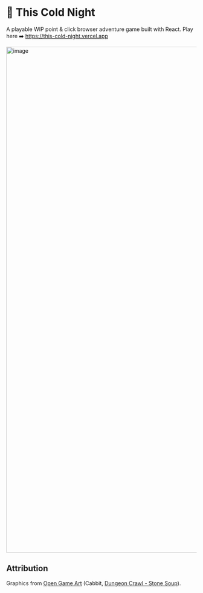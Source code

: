 # 🌙 This Cold Night

A playable WIP point & click browser adventure game built with React. Play here ➡️ https://this-cold-night.vercel.app

<img width="1335" alt="image" src="https://user-images.githubusercontent.com/24300177/201852337-19cab792-b251-44ad-a536-dbe42aa5e15e.png">


## Attribution

Graphics from [Open Game Art](https://opengameart.org) (Cabbit, [Dungeon Crawl - Stone Soup](https://github.com/crawl/crawl)).

